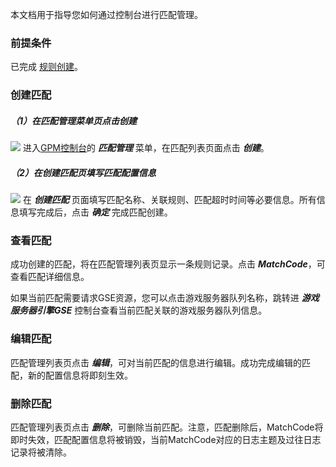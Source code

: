 本文档用于指导您如何通过控制台进行匹配管理。

### 前提条件
已完成 [规则创建](https://cloud.tencent.com/document/product/1294/48962)。

### 创建匹配

##### （1）在匹配管理菜单页点击创建
![](https://main.qcloudimg.com/raw/bb631520357ca23a4b0ab724cd3f0de8.png)
进入[GPM控制台]()的 ***匹配管理*** 菜单，在匹配列表页面点击 ***创建***。


##### （2）在创建匹配页填写匹配配置信息
![](https://main.qcloudimg.com/raw/42ee89755e50827076d606c89eb2c3bc.png)
在 ***创建匹配*** 页面填写匹配名称、关联规则、匹配超时时间等必要信息。所有信息填写完成后，点击 ***确定*** 完成匹配创建。

### 查看匹配

成功创建的匹配，将在匹配管理列表页显示一条规则记录。点击 ***MatchCode***，可查看匹配详细信息。

如果当前匹配需要请求GSE资源，您可以点击游戏服务器队列名称，跳转进 ***游戏服务器引擎GSE*** 控制台查看当前匹配关联的游戏服务器队列信息。

### 编辑匹配

匹配管理列表页点击 ***编辑***，可对当前匹配的信息进行编辑。成功完成编辑的匹配，新的配置信息将即刻生效。

### 删除匹配

匹配管理列表页点击 ***删除***，可删除当前匹配。注意，匹配删除后，MatchCode将即时失效，匹配配置信息将被销毁，当前MatchCode对应的日志主题及过往日志记录将被清除。




